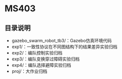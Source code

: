 # MS403

## 目录说明

- gazebo_swarm_robot_tb3/：Gazebo仿真环境代码
- exp1/：一致性协议在不同图结构下的结果差异实验归档
- exp2/：编队控制实验归档
- exp3/：编队变换穿过障碍实验归档
- exp4/：编队选择避障实验归档
- proj/：大作业归档
